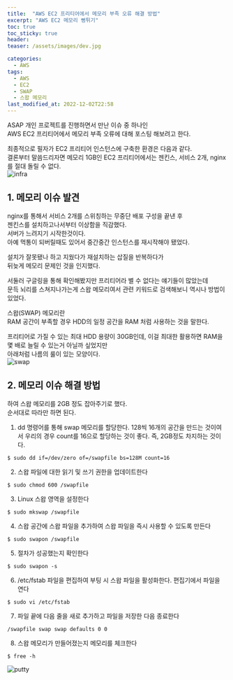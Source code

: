 ```yaml
---
title:  "AWS EC2 프리티어에서 메모리 부족 오류 해결 방법"
excerpt: "AWS EC2 메모리 뻥튀기"
toc: true
toc_sticky: true
header:
teaser: /assets/images/dev.jpg

categories:
  - AWS
tags:
  - AWS
  - EC2
  - SWAP
  - 스왑 메모리
last_modified_at: 2022-12-02T22:58
---
```


ASAP 개인 프로젝트를 진행하면서 만난 이슈 중 하나인  
AWS EC2 프리티어에서 메모리 부족 오류에 대해 포스팅 해보려고 한다.  

최종적으로 필자가 EC2 프리티어 인스턴스에 구축한 환경은 다음과 같다.  
결론부터 말씀드리자면 메모리 1GB인 EC2 프리티어에서는 젠킨스, 서비스 2개, nginx 를 절대 돌릴 수 없다.  
![infra]({{site.url}}/assets/images/20221202/infra.png "infra")

## 1. 메모리 이슈 발견

nginx를 통해서 서비스 2개를 스위칭하는 무중단 배포 구성을 끝낸 후  
젠킨스를 설치하고나서부터 이상함을 직감했다.  
서버가 느려지기 시작한것이다.  
아예 먹통이 되버릴때도 있어서 중간중간 인스턴스를 재시작해야 됐었다.  

설치가 잘못됐나 하고 지웠다가 재설치하는 삽질을 반복하다가  
뒤늦게 메모리 문제인 것을 인지했다.  

서둘러 구글링을 통해 확인해봤지만 프리티어라 별 수 없다는 얘기들이 많았는데  
문득 뇌리를 스쳐지나가는게 스왑 메모리여서 관련 키워드로 검색해보니 역시나 방법이 있었다.  

스왑(SWAP) 메모리란  
RAM 공간이 부족할 경우 HDD의 일정 공간을 RAM 처럼 사용하는 것을 말한다.  

프리티어로 가질 수 있는 최대 HDD 용량이 30GB인데, 이걸 최대한 활용하면 RAM을 몇 배로 늘릴 수 있는거 아닐까 싶었지만  
아래처럼 나름의 룰이 있는 모양이다.  
![swap]({{site.url}}/assets/images/20221202/swap.png "swap")

## 2. 메모리 이슈 해결 방법

하여 스왑 메모리를 2GB 정도 잡아주기로 했다.  
순서대로 따라만 하면 된다.

1. dd 명령어를 통해 swap 메모리를 할당한다. 128씩 16개의 공간을 만드는 것이여서 우리의 경우 count를 16으로 할당하는 것이 좋다. 즉, 2GB정도 차지하는 것이다.
```text
$ sudo dd if=/dev/zero of=/swapfile bs=128M count=16
```
2. 스왑 파일에 대한 읽기 및 쓰기 권한을 업데이트한다
```text
$ sudo chmod 600 /swapfile
```
3. Linux 스왑 영역을 설정한다
```text
$ sudo mkswap /swapfile
```
4. 스왑 공간에 스왑 파일을 추가하여 스왑 파일을 즉시 사용할 수 있도록 만든다
```text
$ sudo swapon /swapfile
```
5. 절차가 성공했는지 확인한다
```text
$ sudo swapon -s
```
6. /etc/fstab 파일을 편집하여 부팅 시 스왑 파일을 활성화한다. 편집기에서 파일을 연다
```text
$ sudo vi /etc/fstab
```
7. 파일 끝에 다음 줄을 새로 추가하고 파일을 저장한 다음 종료한다
```text
/swapfile swap swap defaults 0 0
```

8. 스왑 메모리가 만들어졌는지 메모리를 체크한다
```text
$ free -h
```
![putty]({{site.url}}/assets/images/20221202/putty.png "putty")